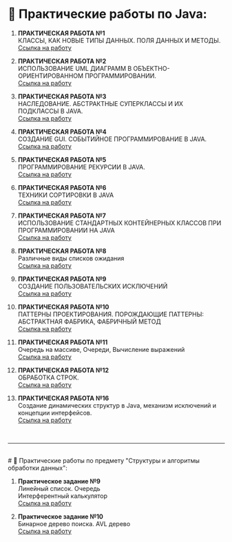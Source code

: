 # 📒 Практические работы по Java:
<ol>
  <li><p><b>ПРАКТИЧЕСКАЯ РАБОТА №1</b><br>КЛАССЫ, КАК НОВЫЕ ТИПЫ ДАННЫХ. ПОЛЯ ДАННЫХ И МЕТОДЫ.
      <br><a href="https://github.com/Frischmann/JavaPR/tree/master/JavaPR1">Ссылка на работу</a></p>
  </li>
  <li><p><b>ПРАКТИЧЕСКАЯ РАБОТА №2</b><br>ИСПОЛЬЗОВАНИЕ UML ДИАГРАММ В ОБЪЕКТНО-ОРИЕНТИРОВАННОМ ПРОГРАММИРОВАНИИ.
      <br><a href="https://github.com/Frischmann/JavaPR/tree/master/JavaPR2">Ссылка на работу</a></p>
  </li>
  <li><p><b>ПРАКТИЧЕСКАЯ РАБОТА №3</b><br>НАСЛЕДОВАНИЕ. АБСТРАКТНЫЕ СУПЕРКЛАССЫ И ИХ ПОДКЛАССЫ В JAVA.
      <br><a href="https://github.com/Frischmann/JavaPR/tree/master/JavaPR3">Ссылка на работу</a></p>
  </li>
  <li><p><b>ПРАКТИЧЕСКАЯ РАБОТА №4</b><br>СОЗДАНИЕ GUI. СОБЫТИЙНОЕ ПРОГРАММИРОВАНИЕ В JAVA.
      <br><a href="https://github.com/Frischmann/JavaPR/tree/master/JavaPR4">Ссылка на работу</a></p>
  </li>
  <li><p><b>ПРАКТИЧЕСКАЯ РАБОТА №5</b><br>ПРОГРАММИРОВАНИЕ РЕКУРСИИ В JAVA.
      <br><a href="https://github.com/Frischmann/JavaPR/tree/master/JavaPR5">Ссылка на работу</a></p>
  </li>
  <li><p><b>ПРАКТИЧЕСКАЯ РАБОТА №6</b><br>ТЕХНИКИ СОРТИРОВКИ В JAVA
      <br><a href="https://github.com/Frischmann/JavaPR/tree/master/JavaPR6">Ссылка на работу</a></p>
  </li>
  <li><p><b>ПРАКТИЧЕСКАЯ РАБОТА №7</b><br>ИСПОЛЬЗОВАНИЕ СТАНДАРТНЫХ КОНТЕЙНЕРНЫХ КЛАССОВ ПРИ ПРОГРАММИРОВАНИИ НА JAVA
      <br><a href="https://github.com/Frischmann/JavaPR/tree/master/JavaPR7">Ссылка на работу</a></p>
  </li>
  <li><p><b>ПРАКТИЧЕСКАЯ РАБОТА №8</b><br>Различные виды списков ожидания
      <br><a href="https://github.com/Frischmann/JavaPR/tree/master/JavaPR8">Ссылка на работу</a></p>
  </li>
  <li><p><b>ПРАКТИЧЕСКАЯ РАБОТА №9</b><br>СОЗДАНИЕ ПОЛЬЗОВАТЕЛЬСКИХ ИСКЛЮЧЕНИЙ
      <br><a href="https://github.com/Frischmann/JavaPR/tree/master/JavaPR9">Ссылка на работу</a></p>
  </li>
  <li><p><b>ПРАКТИЧЕСКАЯ РАБОТА №10</b><br>ПАТТЕРНЫ ПРОЕКТИРОВАНИЯ. ПОРОЖДАЮЩИЕ ПАТТЕРНЫ: АБСТРАКТНАЯ ФАБРИКА, ФАБРИЧНЫЙ МЕТОД
      <br><a href="https://github.com/Frischmann/JavaPR/tree/master/JavaPR10">Ссылка на работу</a></p>
  </li>
  <li><p><b>ПРАКТИЧЕСКАЯ РАБОТА №11</b><br>Очередь на массиве, Очереди, Вычисление выражений
      <br><a href="https://github.com/Frischmann/JavaPR/tree/master/JavaPR11">Ссылка на работу</a></p>
  </li>
  <li><p><b>ПРАКТИЧЕСКАЯ РАБОТА №12</b><br>ОБРАБОТКА СТРОК.
      <br><a href="https://github.com/Frischmann/JavaPR/tree/master/JavaPR12">Ссылка на работу</a></p>
  </li>
  <li><p><b>ПРАКТИЧЕСКАЯ РАБОТА №16</b><br>Создание динамических структур в Java, механизм исключений и концепции интерфейсов.
      <br><a href="https://github.com/Frischmann/JavaPR/tree/master/JavaPR16">Ссылка на работу</a></p>
  </li>
</ol>
<br><hr><br>
# 📕 Практические работы по предмету "Структуры и алгоритмы обработки данных":
<ol>
  <li><p><b>Практическое задание №9</b><br>
      Линейный список. Очередь<br>
      Интерферентный калькулятор<br>
      <a href="https://github.com/Frischmann/SiAOD/tree/main/CalculatorJava">Ссылка на работу</p></a>
  </li>
  <li><p><b>Практическое задание №10</b><br>
      Бинарное дерево поиска. AVL дерево<br>
      <a href="https://github.com/Frischmann/SiAOD/tree/main/Red-Black-Tree">Ссылка на работу</p></a>
  </li>
</ol>
